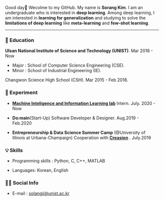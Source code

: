Good day:raised_hands: Wecolme to my GitHub. My name is **Sorang Kim**. I am an undergraduate who is interested in **deep learning**. Among deep learning, I am interested in **learning for generalization** and studying to solve the **limitations of deep learning** like **meta-learning** and **few-shot learning**.

---

### :school_satchel: Education

**Ulsan National Institute of Science and Technology (UNIST)**. Mar 2018 - Now

- Major : School of Computer Science Engineering (CSE).
- Minor : School of Industrial Engineering (IE).

Changwon Science High School (CSH). Mar 2015 - Feb 2018.

### :seedling:  Experiment

- [**Machine Inteligence and Information Learning lab**](https://sites.google.com/view/swyoon89/research-interests) Intern. July. 2020 - Now

- **Do:main**(Start-Up) Software Developer & Designer. Aug.2019 - Feb.2020

- **Entrepreneurship & Data Science Summer Camp** (@University of Illinois at Urbana-Champaign) Cooperation with **[Creasion](https://iventure.illinois.edu/2019/06/01/creasion-creating-a-sustainable-water-source-for-indonesian-communities/)** . July.2019

  

### :bulb: Skills

- Programming skills : Python, C, C++, MATLAB

- Languages: Korean, English

  

### :ok_woman: Social Info

- E-mail : solangii@unist.ac.kr
